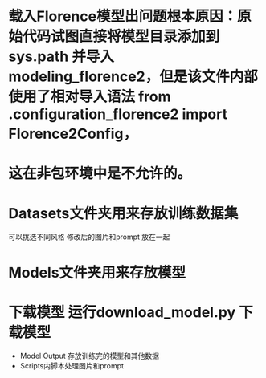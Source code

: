 # 载入Florence模型出问题根本原因：原始代码试图直接将模型目录添加到 sys.path 并导入 modeling_florence2，但是该文件内部使用了相对导入语法 from .configuration_florence2 import Florence2Config，
# 这在非包环境中是不允许的。


# Datasets文件夹用来存放训练数据集
可以挑选不同风格 修改后的图片和prompt 放在一起 

# Models文件夹用来存放模型

# 下载模型 运行download_model.py 下载模型


* Model Output 存放训练完的模型和其他数据
* Scripts内脚本处理图片和prompt 
